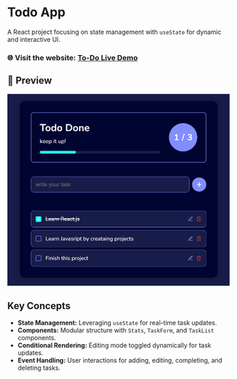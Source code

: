 # Todo App

A React project focusing on state management with `useState` for dynamic and interactive UI.

### 🌐 Visit the website: [To-Do Live Demo](https://todo-list-mz.vercel.app)

## 📸 Preview

![To-Do App](public/imgs/design.png)

## Key Concepts

- **State Management:** Leveraging `useState` for real-time task updates.  
- **Components:** Modular structure with `Stats`, `TaskForm`, and `TaskList` components.  
- **Conditional Rendering:** Editing mode toggled dynamically for task updates.  
- **Event Handling:** User interactions for adding, editing, completing, and deleting tasks.  

